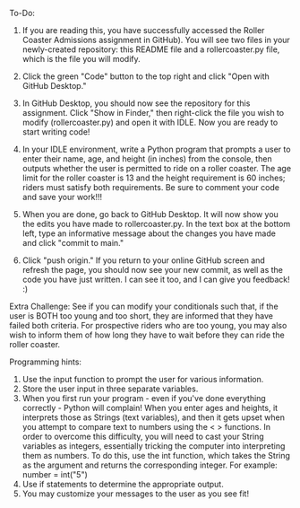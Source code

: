 To-Do:
1. If you are reading this, you have successfully accessed the Roller Coaster Admissions assignment in GitHub). You will see two files in your newly-created repository: this README file and a rollercoaster.py file, which is the file you will modify.

2. Click the green "Code" button to the top right and click "Open with GitHub Desktop."

3. In GitHub Desktop, you should now see the repository for this assignment. Click "Show in Finder," then right-click the file you wish to modify (rollercoaster.py) and open it with IDLE. Now you are ready to start writing code!

4. In your IDLE environment, write a Python program that prompts a user to enter their name, age, and height (in inches) from the console, then outputs whether the user is permitted to ride on a roller coaster. The age limit for the roller coaster is 13 and the height requirement is 60 inches; riders must satisfy both requirements. Be sure to comment your code and save your work!!!

5. When you are done, go back to GitHub Desktop. It will now show you the edits you have made to rollercoaster.py. In the text box at the bottom left, type an informative message about the changes you have made and click "commit to main."

6. Click "push origin." If you return to your online GitHub screen and refresh the page, you should now see your new commit, as well as the code you have just written. I can see it too, and I can give you feedback! :) 


Extra Challenge: See if you can modify your conditionals such that, if the user is BOTH too young and too short, they are informed that they have failed both criteria. For prospective riders who are too young, you may also wish to inform them of how long they have to wait before they can ride the roller coaster.


Programming hints:
1. Use the input function to prompt the user for various information.
2. Store the user input in three separate variables. 
3. When you first run your program - even if you've done everything correctly - Python will complain! When you enter ages and heights, it interprets those as Strings (text variables), and then it gets upset when you attempt to compare text to numbers using the < > functions. In order to overcome this difficulty, you will need to cast your String variables as integers, essentially tricking the computer into interpreting them as numbers. To do this, use the int function, which takes the String as the argument and returns the corresponding integer. For example:
          number = int("5")
5. Use if statements to determine the appropriate output.
6. You may customize your messages to the user as you see fit! 
